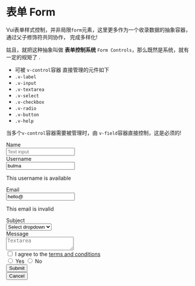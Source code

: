 # 表单 Form

Vui表单样式控制，并非局限`form`元素，这里更多作为一个收录数据的抽象容器，通过父子修饰符共同协作，
完成多样化!

姑且，就把这种抽象叫做 **表单控制系统** `Form Controls`，那么既然是系统，就有一定的规矩了 .

- 可被 `v-control`容器 直接管理的元件如下
- `.v-label`
- `.v-input`
- `.v-textarea`
- `.v-select`
- `.v-checkbox`
- `.v-radio`
- `.v-button`
- `.v-help`

当多个`v-control`容器需要被管理时，由 `v-field`容器直接控制，这是必须的!


<div class="demo-box sd-form-cnt">
  <div class="v-field">
    <label class="v-label">Name</label>
    <div class="v-control">
      <input class="v-input" type="text" placeholder="Text input">
    </div>
  </div>

  <div class="v-field">
    <label class="v-label">Username</label>
    <div class="v-control has-icons-left has-icons-right">
      <input class="v-input is-success" type="text" placeholder="Text input" value="bulma">
      <span class="has-icon is-small is-left">
      <i class="fa fa-user"></i>
    </span>
      <span class="has-icon is-small is-right">
      <i class="fa fa-check"></i>
    </span>
    </div>
    <p class="v-help is-success">This username is available</p>
  </div>

  <div class="v-field">
    <label class="v-label">Email</label>
    <div class="v-control has-icons-left has-icons-right">
      <input class="v-input is-danger" type="email" placeholder="Email input" value="hello@">
      <span class="has-icon is-small is-left">
        <i class="fa fa-envelope"></i>
      </span>
      <span class="has-icon is-small is-right">
        <i class="fa fa-warning"></i>
      </span>
    </div>
    <p class="v-help is-danger">This email is invalid</p>
  </div>

  <div class="v-field">
    <label class="v-label">Subject</label>
    <div class="v-control">
      <div class="v-select">
        <select>
          <option>Select dropdown</option>
          <option>With options</option>
        </select>
      </div>
    </div>
  </div>

  <div class="v-field">
    <label class="v-label">Message</label>
    <div class="v-control">
      <textarea class="v-textarea" placeholder="Textarea"></textarea>
    </div>
  </div>

  <div class="v-field">
    <div class="v-control">
      <label class="v-checkbox">
        <input type="checkbox">
        I agree to the <a href="#">terms and conditions</a>
      </label>
    </div>
  </div>

  <div class="v-field">
    <div class="v-control">
      <label class="v-radio">
        <input type="radio" name="question">
        Yes
      </label>
      <label class="v-radio">
        <input type="radio" name="question">
        No
      </label>
    </div>
  </div>

  <div class="v-field is-grouped">
    <div class="v-control">
      <button class="v-btn is-primary">Submit</button>
    </div>
    <div class="v-control">
      <button class="v-btn is-link">Cancel</button>
    </div>
  </div>
</div>

<style lang="scss" type="text/scss">
  .sd-form-cnt {
    padding: 20px 15px;
    width: 60%;
  }
</style>
